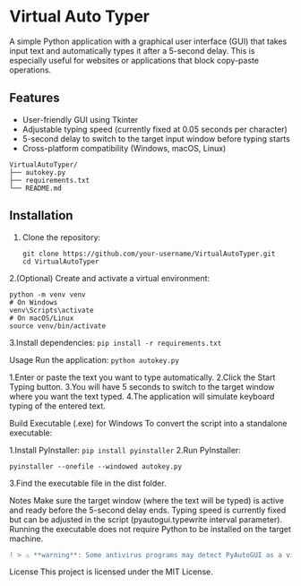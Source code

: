# Virtual Auto Typer

A simple Python application with a graphical user interface (GUI) that takes input text and automatically types it after a 5-second delay. This is especially useful for websites or applications that block copy-paste operations.

## Features

- User-friendly GUI using Tkinter
- Adjustable typing speed (currently fixed at 0.05 seconds per character)
- 5-second delay to switch to the target input window before typing starts
- Cross-platform compatibility (Windows, macOS, Linux)
```
VirtualAutoTyper/
├── autokey.py
├── requirements.txt
└── README.md
```
## Installation

1. Clone the repository:
   ```
   git clone https://github.com/your-username/VirtualAutoTyper.git
   cd VirtualAutoTyper

2.(Optional) Create and activate a virtual environment:

```
python -m venv venv
# On Windows
venv\Scripts\activate
# On macOS/Linux
source venv/bin/activate
```
3.Install dependencies:
```pip install -r requirements.txt```

Usage
Run the application:
```python autokey.py```


1.Enter or paste the text you want to type automatically.
2.Click the Start Typing button.
3.You will have 5 seconds to switch to the target window where you want the text typed.
4.The application will simulate keyboard typing of the entered text.

Build Executable (.exe) for Windows
To convert the script into a standalone executable:

1.Install PyInstaller:
```pip install pyinstaller```
2.Run PyInstaller:
```
pyinstaller --onefile --windowed autokey.py
```
3.Find the executable file in the dist folder.

Notes
Make sure the target window (where the text will be typed) is active and ready before the 5-second delay ends.
Typing speed is currently fixed but can be adjusted in the script (pyautogui.typewrite interval parameter).
Running the executable does not require Python to be installed on the target machine.

```diff
! > ⚠ **warning**: Some antivirus programs may detect PyAutoGUI as a virus.!
```

License
This project is licensed under the MIT License.

